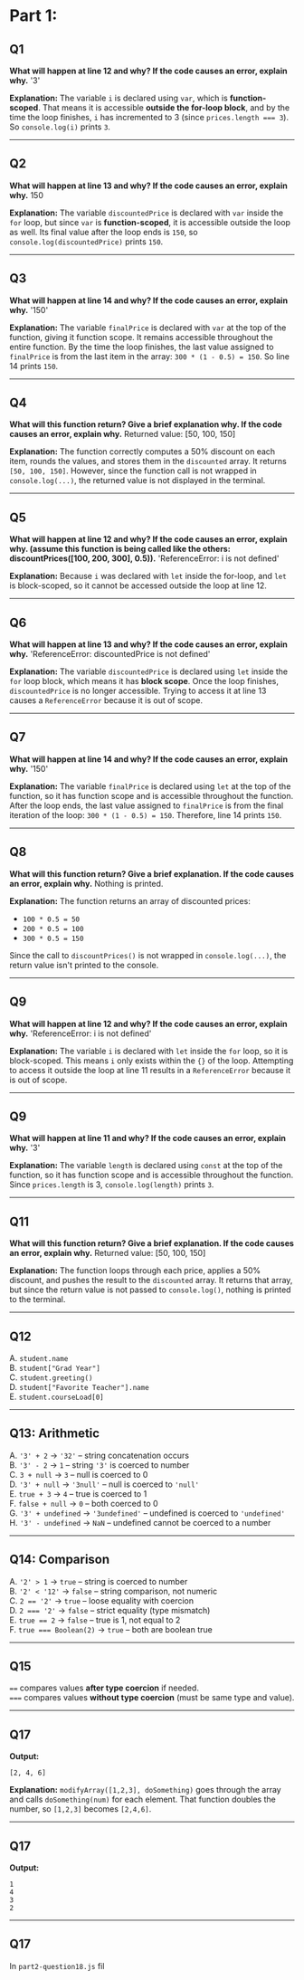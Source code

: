 # Part 1: 

## Q1 
**What will happen at line 12 and why? If the code causes an error, explain why.**
'3'

**Explanation:** The variable `i` is declared using `var`, which is **function-scoped**. That means it is accessible **outside the for-loop block**, and by the time the loop finishes, `i` has incremented to 3 (since `prices.length === 3`). So `console.log(i)` prints `3`.

---
## Q2
**What will happen at line 13 and why? If the code causes an error, explain why.** 150

**Explanation:** The variable `discountedPrice` is declared with `var` inside the `for` loop, but since `var` is **function-scoped**, it is accessible outside the loop as well. Its final value after the loop ends is `150`, so `console.log(discountedPrice)` prints `150`.

---
## Q3
**What will happen at line 14 and why? If the code causes an error, explain why.** '150'

**Explanation:** The variable `finalPrice` is declared with `var` at the top of the function, giving it function scope. It remains accessible throughout the entire function. By the time the loop finishes, the last value assigned to `finalPrice` is from the last item in the array: `300 * (1 - 0.5) = 150`. So line 14 prints `150`.


----
## Q4
**What will this function return? Give a brief explanation why. If the code causes an error, explain why.** Returned value: [50, 100, 150]

**Explanation:** The function correctly computes a 50% discount on each item, rounds the values, and stores them in the `discounted` array. It returns `[50, 100, 150]`. However, since the function call is not wrapped in `console.log(...)`, the returned value is not displayed in the terminal.


---

## Q5
**What will happen at line 12 and why?  If the code causes an error, explain why. (assume this function is being called like the others: discountPrices([100, 200, 300], 0.5)).** 'ReferenceError: i is not defined'

**Explanation:** Because `i` was declared with `let` inside the for-loop, and `let` is block-scoped, so it cannot be accessed outside the loop at line 12.

---

## Q6
**What will happen at line 13 and why? If the code causes an error, explain why.**
'ReferenceError: discountedPrice is not defined'

**Explanation:** The variable `discountedPrice` is declared using `let` inside the `for` loop block, which means it has **block scope**. Once the loop finishes, `discountedPrice` is no longer accessible. Trying to access it at line 13 causes a `ReferenceError` because it is out of scope.

---

## Q7
**What will happen at line 14 and why? If the code causes an error, explain why.** '150'

**Explanation:** The variable `finalPrice` is declared using `let` at the top of the function, so it has function scope and is accessible throughout the function. After the loop ends, the last value assigned to `finalPrice` is from the final iteration of the loop: `300 * (1 - 0.5) = 150`. Therefore, line 14 prints `150`.


---

## Q8
**What will this function return? Give a brief explanation. If the code causes an error, explain why.** Nothing is printed.


**Explanation:**
The function returns an array of discounted prices:  
- `100 * 0.5 = 50`  
- `200 * 0.5 = 100`  
- `300 * 0.5 = 150`

Since the call to `discountPrices()` is not wrapped in `console.log(...)`, the return value isn't printed to the console.


---

## Q9
**What will happen at line 12 and why? If the code causes an error, explain why.** 'ReferenceError: i is not defined'


**Explanation:** The variable `i` is declared with `let` inside the `for` loop, so it is block-scoped. This means `i` only exists within the `{}` of the loop. Attempting to access it outside the loop at line 11 results in a `ReferenceError` because it is out of scope.

---
## Q9
**What will happen at line 11 and why? If the code causes an error, explain why.** '3'

**Explanation:** The variable `length` is declared using `const` at the top of the function, so it has function scope and is accessible throughout the function. Since `prices.length` is 3, `console.log(length)` prints `3`.

---

## Q11
**What will this function return? Give a brief explanation. If the code causes an error, explain why.** Returned value: [50, 100, 150]

**Explanation:** The function loops through each price, applies a 50% discount, and pushes the result to the `discounted` array. It returns that array, but since the return value is not passed to `console.log()`, nothing is printed to the terminal.

---
## Q12

A. `student.name`  
B. `student["Grad Year"]`  
C. `student.greeting()`  
D. `student["Favorite Teacher"].name`  
E. `student.courseLoad[0]`  

---

## Q13: Arithmetic

A. `'3' + 2` → `'32'` – string concatenation occurs  
B. `'3' - 2` → `1` – string `'3'` is coerced to number  
C. `3 + null` → `3` – null is coerced to 0  
D. `'3' + null` → `'3null'` – null is coerced to `'null'`  
E. `true + 3` → `4` – true is coerced to 1  
F. `false + null` → `0` – both coerced to 0  
G. `'3' + undefined` → `'3undefined'` – undefined is coerced to `'undefined'`  
H. `'3' - undefined` → `NaN` – undefined cannot be coerced to a number  

---

## Q14: Comparison

A. `'2' > 1` → `true` – string is coerced to number  
B. `'2' < '12'` → `false` – string comparison, not numeric  
C. `2 == '2'` → `true` – loose equality with coercion  
D. `2 === '2'` → `false` – strict equality (type mismatch)  
E. `true == 2` → `false` – true is 1, not equal to 2  
F. `true === Boolean(2)` → `true` – both are boolean true  

---

## Q15

`==` compares values **after type coercion** if needed.  
`===` compares values **without type coercion** (must be same type and value).

---

## Q17

**Output:**
```
[2, 4, 6]
```

**Explanation:**
`modifyArray([1,2,3], doSomething)` goes through the array and calls `doSomething(num)` for each element. That function doubles the number, so `[1,2,3]` becomes `[2,4,6]`.

---
## Q17

**Output:**
```
1  
4  
3  
2
```

---
## Q17

In `part2-question18.js` fil
